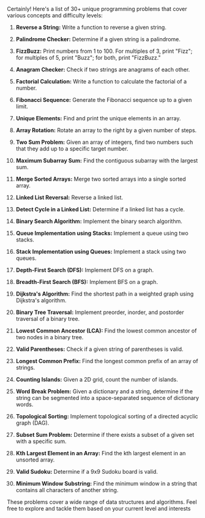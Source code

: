 Certainly! Here's a list of 30+ unique programming problems that cover various concepts and difficulty levels:

1. **Reverse a String:** Write a function to reverse a given string.

2. **Palindrome Checker:** Determine if a given string is a palindrome.

3. **FizzBuzz:** Print numbers from 1 to 100. For multiples of 3, print "Fizz"; for multiples of 5, print "Buzz"; for both, print "FizzBuzz."

4. **Anagram Checker:** Check if two strings are anagrams of each other.

5. **Factorial Calculation:** Write a function to calculate the factorial of a number.

6. **Fibonacci Sequence:** Generate the Fibonacci sequence up to a given limit.

7. **Unique Elements:** Find and print the unique elements in an array.

8. **Array Rotation:** Rotate an array to the right by a given number of steps.

9. **Two Sum Problem:** Given an array of integers, find two numbers such that they add up to a specific target number.

10. **Maximum Subarray Sum:** Find the contiguous subarray with the largest sum.

11. **Merge Sorted Arrays:** Merge two sorted arrays into a single sorted array.

12. **Linked List Reversal:** Reverse a linked list.

13. **Detect Cycle in a Linked List:** Determine if a linked list has a cycle.

14. **Binary Search Algorithm:** Implement the binary search algorithm.

15. **Queue Implementation using Stacks:** Implement a queue using two stacks.

16. **Stack Implementation using Queues:** Implement a stack using two queues.

17. **Depth-First Search (DFS):** Implement DFS on a graph.

18. **Breadth-First Search (BFS):** Implement BFS on a graph.

19. **Dijkstra's Algorithm:** Find the shortest path in a weighted graph using Dijkstra's algorithm.

20. **Binary Tree Traversal:** Implement preorder, inorder, and postorder traversal of a binary tree.

21. **Lowest Common Ancestor (LCA):** Find the lowest common ancestor of two nodes in a binary tree.

22. **Valid Parentheses:** Check if a given string of parentheses is valid.

23. **Longest Common Prefix:** Find the longest common prefix of an array of strings.

24. **Counting Islands:** Given a 2D grid, count the number of islands.

25. **Word Break Problem:** Given a dictionary and a string, determine if the string can be segmented into a space-separated sequence of dictionary words.

26. **Topological Sorting:** Implement topological sorting of a directed acyclic graph (DAG).

27. **Subset Sum Problem:** Determine if there exists a subset of a given set with a specific sum.

28. **Kth Largest Element in an Array:** Find the kth largest element in an unsorted array.

29. **Valid Sudoku:** Determine if a 9x9 Sudoku board is valid.

30. **Minimum Window Substring:** Find the minimum window in a string that contains all characters of another string.

These problems cover a wide range of data structures and algorithms. Feel free to explore and tackle them based on your current level and interests
